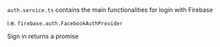 

`auth.service.ts` contains the main functionalities for login with Firebase  

i.e. `firebase.auth.FacebookAuthProvider`  

Sign in returns a promise
